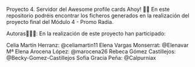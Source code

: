 Proyecto 4. Servidor del Awesome profile cards
Ahoy! 👋🏼 En este repositorio podréis encontrar los ficheros generados en la realización del proyecto final del Módulo 4 - Promo Radia.

Autoras👩🏻‍💻:
En la realización de este proyecto han participado:

Celia Martín Herranz: @celiamartin11
Elena Vargas Monserrat: @Elenavar
Mª Elena Arocena López: @marocena26
Rebeca Gómez Castillejos: @Becky-Gomez-Castillejos
Sofía Gracia Peña: @Calpurniax
